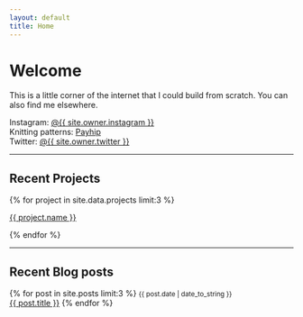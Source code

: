 ```yaml
---
layout: default
title: Home
---
```


# Welcome


This is a little corner of the internet that I could build from scratch. You can also find me elsewhere.

Instagram: [@{{ site.owner.instagram }}](https://www.instagram.com/pipernell/)<br>
Knitting patterns: [Payhip](https://www.payhip.com/PiperNell)<br>
Twitter: [@{{ site.owner.twitter }}](https://twitter.com/sminliwu)

<hr>

## Recent Projects
{% for project in site.data.projects limit:3 %}
  <p><a href="{{ project.link }}">{{ project.name }}</a></p>
{% endfor %}

<hr>

## Recent Blog posts
{% for post in site.posts limit:3 %}
  <small>{{ post.date | date_to_string }}</small><br>
  <a href="{{ post.url }}">{{ post.title }}</a>
{% endfor %}